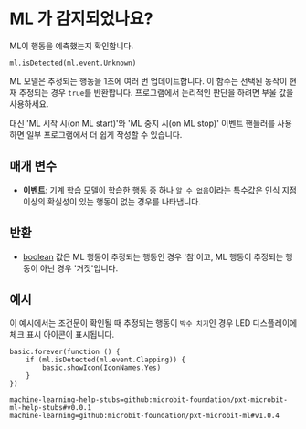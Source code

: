 # ML 가 감지되었나요?

ML이 행동을 예측했는지 확인합니다.

```sig
ml.isDetected(ml.event.Unknown)
```

ML 모델은 추정되는 행동을 1초에 여러 번 업데이트합니다. 이 함수는 선택된 동작이 현재 추정되는 경우 `true`를 반환합니다. 프로그램에서 논리적인 판단을 하려면 부울 값을 사용하세요.

대신 'ML 시작 시(on ML start)'와 'ML 중지 시(on ML stop)' 이벤트 핸들러를 사용하면 일부 프로그램에서 더 쉽게 작성할 수 있습니다.

## 매개 변수

- **이벤트**: 기계 학습 모델이 학습한 행동 중 하나 `알 수 없음`이라는 특수값은 인식 지점 이상의 확실성이 있는 행동이 없는 경우를 나타냅니다.

## 반환

- [boolean](/types/boolean) 값은 ML 행동이 추정되는 행동인 경우 '참'이고, ML 행동이 추정되는 행동이 아닌 경우 '거짓'입니다.

## 예시

이 예시에서는 조건문이 확인될 때 추정되는 행동이 `박수 치기`인 경우 LED 디스플레이에 체크 표시 아이콘이 표시됩니다.

```blocks
basic.forever(function () {
    if (ml.isDetected(ml.event.Clapping)) {
        basic.showIcon(IconNames.Yes)
    }
})
```

```package
machine-learning-help-stubs=github:microbit-foundation/pxt-microbit-ml-help-stubs#v0.0.1
machine-learning=github:microbit-foundation/pxt-microbit-ml#v1.0.4
```
